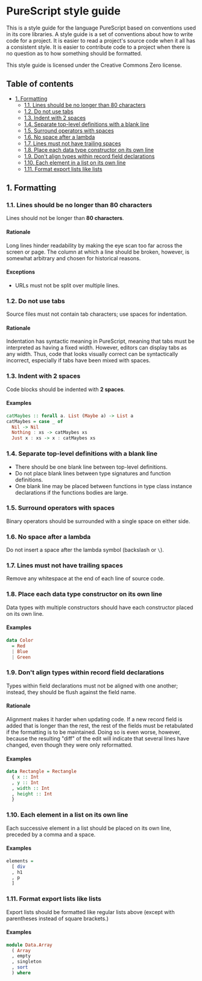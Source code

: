 # PureScript style guide

This is a style guide for the language PureScript based on conventions used in
its core libraries. A style guide is a set of conventions about how to write
code for a project. It is easier to read a project's source code when it all has
a consistent style. It is easier to contribute code to a project when there is
no question as to how something should be formatted.

This style guide is licensed under the Creative Commons Zero license.

## Table of contents

- [1. Formatting](#1-formatting)
  * [1.1. Lines should be no longer than 80 characters](#11-lines-should-be-no-longer-than-80-characters)
  * [1.2. Do not use tabs](#12-do-not-use-tabs)
  * [1.3. Indent with 2 spaces](#13-indent-with-2-spaces)
  * [1.4. Separate top-level definitions with a blank line](#14-separate-top-level-definitions-with-a-blank-line)
  * [1.5. Surround operators with spaces](#15-surround-operators-with-spaces)
  * [1.6. No space after a lambda](#16-no-space-after-a-lambda)
  * [1.7. Lines must not have trailing spaces](#17-lines-must-not-have-trailing-spaces)
  * [1.8. Place each data type constructor on its own line](#18-place-each-data-type-constructor-on-its-own-line)
  * [1.9. Don't align types within record field declarations](#19-dont-align-types-within-record-field-declarations)
  * [1.10. Each element in a list on its own line](#110-each-element-in-a-list-on-its-own-line)
  * [1.11. Format export lists like lists](#111-format-export-lists-like-lists)

## 1. Formatting

### 1.1. Lines should be no longer than 80 characters

Lines should not be longer than **80 characters**.

#### Rationale

Long lines hinder readability by making the eye scan too far across the screen
or page. The column at which a line should be broken, however, is somewhat
arbitrary and chosen for historical reasons.

#### Exceptions

* URLs must not be split over multiple lines.

### 1.2. Do not use tabs

Source files must not contain tab characters; use spaces for indentation.

#### Rationale

Indentation has syntactic meaning in PureScript, meaning that tabs must be
interpreted as having a fixed width. However, editors can display tabs as any
width. Thus, code that looks visually correct can be syntactically incorrect,
especially if tabs have been mixed with spaces.

### 1.3. Indent with 2 spaces

Code blocks should be indented with **2 spaces**.

#### Examples

```purescript
catMaybes :: forall a. List (Maybe a) -> List a
catMaybes = case _ of
  Nil -> Nil
  Nothing : xs -> catMaybes xs
  Just x : xs -> x : catMaybes xs
```

### 1.4. Separate top-level definitions with a blank line

* There should be one blank line between top-level definitions.
* Do not place blank lines between type signatures and function definitions.
* One blank line may be placed between functions in type class instance
  declarations if the functions bodies are large.

### 1.5. Surround operators with spaces

Binary operators should be surrounded with a single space on either side.

### 1.6. No space after a lambda

Do not insert a space after the lambda symbol (backslash or `\`).

### 1.7. Lines must not have trailing spaces

Remove any whitespace at the end of each line of source code.

### 1.8. Place each data type constructor on its own line

Data types with multiple constructors should have each constructor placed on
its own line.

#### Examples

```purescript
data Color
  = Red
  | Blue
  | Green
```

### 1.9. Don't align types within record field declarations

Types within field declarations must not be aligned with one another; instead,
they should be flush against the field name.

#### Rationale

Alignment makes it harder when updating code. If a new record field is added
that is longer than the rest, the rest of the fields must be retabulated if the
formatting is to be maintained. Doing so is even worse, however, because the
resulting "diff" of the edit will indicate that several lines have changed, even
though they were only reformatted.

#### Examples

```purescript
data Rectangle = Rectangle
  { x :: Int
  , y :: Int
  , width :: Int
  , height :: Int
  }
```

### 1.10. Each element in a list on its own line

Each successive element in a list should be placed on its own line, preceded by
a comma and a space.

#### Examples

```purescript
elements =
  [ div
  , h1
  , p
  ]
```

### 1.11. Format export lists like lists

Export lists should be formatted like regular lists above (except with
parentheses instead of square brackets.)

#### Examples

```purescript
module Data.Array
  ( Array
  , empty
  , singleton
  , sort
  ) where
```
